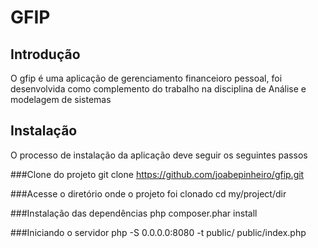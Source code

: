 GFIP
=======================

Introdução
------------
O gfip é uma aplicação de gerenciamento financeioro pessoal, foi desenvolvida como complemento do trabalho na disciplina de  Análise e modelagem de sistemas

Instalação
---------------------------

O processo de instalação da aplicação deve seguir os seguintes passos


###Clone do projeto
git clone https://github.com/joabepinheiro/gfip.git

###Acesse o diretório onde o projeto foi clonado
cd my/project/dir

###Instalação das dependências
php composer.phar install

###Iniciando o servidor
php -S 0.0.0.0:8080 -t public/ public/index.php




